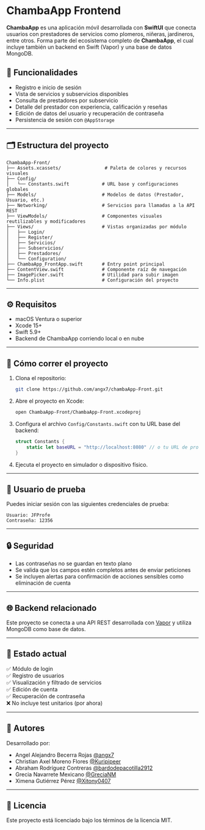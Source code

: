 # ChambaApp Frontend

**ChambaApp** es una aplicación móvil desarrollada con **SwiftUI** que conecta usuarios con prestadores de servicios como plomeros, niñeras, jardineros, entre otros. Forma parte del ecosistema completo de **ChambaApp**, el cual incluye también un backend en Swift (Vapor) y una base de datos MongoDB.

## 📲 Funcionalidades

- Registro e inicio de sesión
- Vista de servicios y subservicios disponibles
- Consulta de prestadores por subservicio
- Detalle del prestador con experiencia, calificación y reseñas
- Edición de datos del usuario y recuperación de contraseña
- Persistencia de sesión con `@AppStorage`

---

## 🗂 Estructura del proyecto

```
ChambaApp-Front/
├── Assets.xcassets/                # Paleta de colores y recursos visuales
├── Config/
│   └── Constants.swift            # URL base y configuraciones globales
├── Models/                        # Modelos de datos (Prestador, Usuario, etc.)
├── Networking/                    # Servicios para llamadas a la API REST
├── ViewModels/                    # Componentes visuales reutilizables y modificadores
├── Views/                         # Vistas organizadas por módulo
│   ├── Login/
│   ├── Register/
│   ├── Servicios/
│   ├── Subservicios/
│   ├── Prestadores/
│   └── Configuration/
├── ChambaApp_FrontApp.swift       # Entry point principal
├── ContentView.swift              # Componente raíz de navegación
├── ImagePicker.swift              # Utilidad para subir imagen
└── Info.plist                     # Configuración del proyecto
```

---

## ⚙️ Requisitos

- macOS Ventura o superior
- Xcode 15+
- Swift 5.9+
- Backend de ChambaApp corriendo local o en nube

---

## 🚀 Cómo correr el proyecto

1. Clona el repositorio:

   ```bash
   git clone https://github.com/angx7/chambaApp-Front.git
   ```

2. Abre el proyecto en Xcode:

   ```bash
   open ChambaApp-Front/ChambaApp-Front.xcodeproj
   ```

3. Configura el archivo `Config/Constants.swift` con tu URL base del backend:

   ```swift
   struct Constants {
       static let baseURL = "http://localhost:8080" // o tu URL de producción
   }
   ```

4. Ejecuta el proyecto en simulador o dispositivo físico.

---

## 🔐 Usuario de prueba

Puedes iniciar sesión con las siguientes credenciales de prueba:

```
Usuario: JFProfe
Contraseña: 12356
```

---

## 🔒 Seguridad

- Las contraseñas no se guardan en texto plano
- Se valida que los campos estén completos antes de enviar peticiones
- Se incluyen alertas para confirmación de acciones sensibles como eliminación de cuenta

---

## 🌐 Backend relacionado

Este proyecto se conecta a una API REST desarrollada con [Vapor](https://github.com/vapor/vapor) y utiliza MongoDB como base de datos.

---

## 🧪 Estado actual

✅ Módulo de login  
✅ Registro de usuarios  
✅ Visualización y filtrado de servicios  
✅ Edición de cuenta  
✅ Recuperación de contraseña  
❌ No incluye test unitarios (por ahora)

---

## 👤 Autores

Desarrollado por: 
- Angel Alejandro Becerra Rojas [@angx7](https://github.com/angx7)
- Christian Axel Moreno Flores [@Kuripipeer](https://github.com/kuripipeer)
- Abraham Rodríguez Contreras [@bardodepacotilla2912](https://github.com/bardodepacotilla2912)
- Grecia Navarrete Mexicano [@GreciaNM](https://github.com/GreciaNM)
- Ximena Gutiérrez Pérez [@Xitony0407](https://github.com/Xitony0407)

---

## 📄 Licencia

Este proyecto está licenciado bajo los términos de la licencia MIT.
